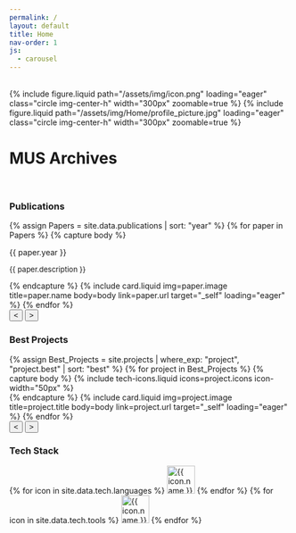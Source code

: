 ```yaml
---
permalink: /
layout: default
title: Home
nav-order: 1
js:
  - carousel
---
```

<br class="spacer">
<div class="center-element">
{% include figure.liquid path="/assets/img/icon.png" loading="eager" class="circle img-center-h" width="300px" zoomable=true %}
{% include figure.liquid path="/assets/img/Home/profile_picture.jpg" loading="eager" class="circle img-center-h" width="300px" zoomable=true %}
</div>

<h1 class="heading center-text uppercase">MUS Archives</h1>
<br class="spacer">
<h3 class="heading uppercase">Publications</h3>
<div class="carousel">
  <div class="track">
  {% assign Papers = site.data.publications | sort: "year" %}
  {% for paper in Papers %}
    {% capture body %}
      <p class="center-text bold-text">{{ paper.year }}</p>
      <p style="font-size: small;">{{ paper.description }}</p>
    {% endcapture %}
    {% include card.liquid img=paper.image title=paper.name body=body link=paper.url target="_self" loading="eager" %}
  {% endfor %}
  </div>
  <button class="button prev-button"><</button>
  <button class="button next-button">></button>
</div>
<h3 class="heading uppercase">Best Projects</h3>
<div class="carousel">
  <div class="track">
  {% assign Best_Projects = site.projects | where_exp: "project", "project.best" | sort: "best" %}
  {% for project in Best_Projects %}
    {% capture body %}
      {% include tech-icons.liquid icons=project.icons icon-width="50px" %}
      <br class="spacer">
    {% endcapture %}
    {% include card.liquid img=project.image title=project.title body=body link=project.url target="_self" loading="eager" %}
  {% endfor %}
  </div>
  <button class="button prev-button"><</button>
  <button class="button next-button">></button>
</div>

<h3 class="heading uppercase">Tech Stack</h3>
<div class="center-element row p-margins icons">
    {% for icon in site.data.tech.languages %}
      <img width="50px" src="{{ icon.path }}" alt="{{ icon.name }}" class="icon no-shadow no-padding" title="{{ icon.name }}" loading="lazy">
    {% endfor %}
    {% for icon in site.data.tech.tools %}
      <img width="50px" src="{{ icon.path }}" alt="{{ icon.name }}" class="icon no-shadow no-padding" title="{{ icon.name }}" loading="lazy">
    {% endfor %}
</div>